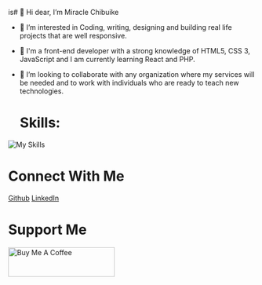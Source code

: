 is# 👋 Hi dear, I’m Miracle Chibuike
- 👀 I’m interested in Coding, writing, designing and building real life projects that are well responsive. 
- 🌱 I'm a front-end developer with a strong knowledge of HTML5, CSS 3, JavaScript and I am currently learning React and PHP.
- 💞️ I’m looking to collaborate with any organization where my services will be needed and to work with individuals who are ready to teach new technologies.

  # Skills: 
  
![My Skills](https://github.com/MiracleChibuike/MiracleChibuike/assets/130606009/486cc9b7-41ce-4393-9f57-f0dc70390bec)


# Connect With Me
[Github](https://www.github.com/MiracleChibuike)
[LinkedIn](https://www.linkedin.com/in/onyia-miracle-b582b4237)


# Support Me


<a href="https://www.buymeacoffee.com/MiracleChibuike" target="_blank"><img src="https://cdn.buymeacoffee.com/buttons/v2/default-yellow.png" alt="Buy Me A Coffee" style="height: 60px !important;width: 217px !important;" ></a>


<!---
MiracleChibuike/MiracleChibuike is a ✨ special ✨ repository because its `README.md` (this file) appears on your GitHub profile.
You can click the Preview link to take a look at your changes.
--->
